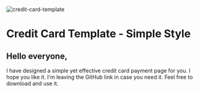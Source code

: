 ![credit-card-template](https://github.com/saliihaksu/credit-card-template-sa/assets/155645079/6d367d5d-333a-4ad6-a623-88e950a1e0f4)

<h1>Credit Card Template - Simple Style</h1>
<h2>Hello everyone,</h2>
<p>
I have designed a simple yet effective credit card payment page for you. I hope you like it. I'm leaving the GitHub link in case you need it. Feel free to download and use it.
</p>

